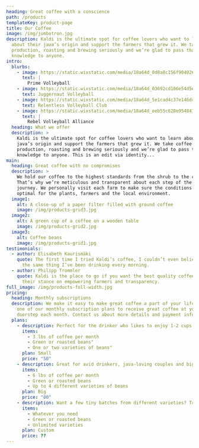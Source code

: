 ```yaml
---
heading: Great coffee with a conscience
path: /products
templateKey: product-page
title: Our Coffee
image: /img/jumbotron.jpg
description: Kaldi is the ultimate spot for coffee lovers who want to learn
  about their java’s origin and support the farmers that grew it. We take coffee
  production, roasting and brewing seriously and we’re glad to pass that
  knowledge to anyone.
intro:
  blurbs:
    - image: https://static.wixstatic.com/media/18a64d_0d8a8c156f9040269fe0590f6b9dfb2f~mv2.jpg/v1/fill/w_274,h_166,al_c,q_80,usm_0.66_1.00_0.01,enc_auto/prime.jpg
      text: |
        Prime Volleyball
    - image: https://static.wixstatic.com/media/18a64d_03692cd106e54d5ebe33ce707a0c5d3b~mv2.jpg/v1/fill/w_234,h_234,al_c,q_80,usm_0.66_1.00_0.01,enc_auto/jugg.jpg
      text: Juggernaut Volleyball
    - image: https://static.wixstatic.com/media/18a64d_5e1cad4c37e146dc9bc30fb3599df147~mv2.jpg/v1/fill/w_354,h_154,al_c,q_80,usm_0.66_1.00_0.01,enc_auto/rvc.jpg
      text: Relentless Volleyball Club
    - image: https://static.wixstatic.com/media/18a64d_eeb55c628e954841b4c6024359d65941~mv2.jpg/v1/fill/w_252,h_166,al_c,q_80,usm_0.66_1.00_0.01,enc_auto/rebel.jpg
      text: |
        Rebel Volleyball Alliance
  heading: What we offer
  description: >
    Kaldi is the ultimate spot for coffee lovers who want to learn about their
    java’s origin and support the farmers that grew it. We take coffee
    production, roasting and brewing seriously and we’re glad to pass that
    knowledge to anyone. This is an edit via identity...
main:
  heading: Great coffee with no compromises
  description: >
    We hold our coffee to the highest standards from the shrub to the cup.
    That’s why we’re meticulous and transparent about each step of the coffee’s
    journey. We personally visit each farm to make sure the conditions are
    optimal for the plants, farmers and the local environment.
  image1:
    alt: A close-up of a paper filter filled with ground coffee
    image: /img/products-grid3.jpg
  image2:
    alt: A green cup of a coffee on a wooden table
    image: /img/products-grid2.jpg
  image3:
    alt: Coffee beans
    image: /img/products-grid1.jpg
testimonials:
  - author: Elisabeth Kaurismäki
    quote: The first time I tried Kaldi’s coffee, I couldn’t even believe that was
      the same thing I’ve been drinking every morning.
  - author: Philipp Trommler
    quote: Kaldi is the place to go if you want the best quality coffee. I love
      their stance on empowering farmers and transparency.
full_image: /img/products-full-width.jpg
pricing:
  heading: Monthly subscriptions
  description: We make it easy to make great coffee a part of your life. Choose
    one of our monthly subscription plans to receive great coffee at your
    doorstep each month. Contact us about more details and payment info.
  plans:
    - description: Perfect for the drinker who likes to enjoy 1-2 cups per day.
      items:
        - 3 lbs of coffee per month
        - Green or roasted beans"
        - One or two varieties of beans"
      plan: Small
      price: "50"
    - description: Great for avid drinkers, java-loving couples and bigger crowds
      items:
        - 6 lbs of coffee per month
        - Green or roasted beans
        - Up to 4 different varieties of beans
      plan: Big
      price: "80"
    - description: Want a few tiny batches from different varieties? Try our custom plan
      items:
        - Whatever you need
        - Green or roasted beans
        - Unlimited varieties
      plan: Custom
      price: ??
---
```

